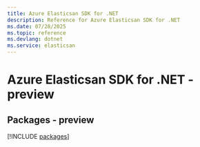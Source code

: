 ```yaml
---
title: Azure Elasticsan SDK for .NET
description: Reference for Azure Elasticsan SDK for .NET
ms.date: 07/28/2025
ms.topic: reference
ms.devlang: dotnet
ms.service: elasticsan
---
```

# Azure Elasticsan SDK for .NET - preview
## Packages - preview
[!INCLUDE [packages](elasticsan-index.md)]